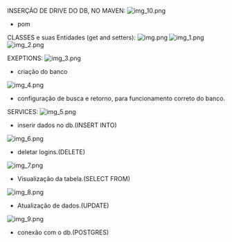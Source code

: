 INSERÇÃO DE DRIVE DO DB, NO MAVEN:
![img_10.png](img_10.png)
- pom



CLASSES e suas Entidades (get and setters):
![img.png](img.png) 
![img_1.png](img_1.png)
![img_2.png](img_2.png)

EXEPTIONS:
![img_3.png](img_3.png) 
- criação do banco

![img_4.png](img_4.png) 
- configuração de busca e retorno, 
para funcionamento correto do banco.

SERVICES:
![img_5.png](img_5.png) 
- inserir dados no db.(INSERT INTO)
  
![img_6.png](img_6.png) 
- deletar logins.(DELETE)
  
![img_7.png](img_7.png) 
- Visualização da tabela.(SELECT FROM)

![img_8.png](img_8.png) 
- Atualização de dados.(UPDATE)
  
![img_9.png](img_9.png)
- conexão com o db.(POSTGRES)

